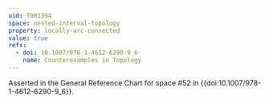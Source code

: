 ```yaml
---
uid: T001394
space: nested-interval-topology
property: locally-arc-connected
value: true
refs:
  - doi: 10.1007/978-1-4612-6290-9_6
    name: Counterexamples in Topology
---
```

Asserted in the General Reference Chart for space #52 in
{{doi:10.1007/978-1-4612-6290-9_6}}.
